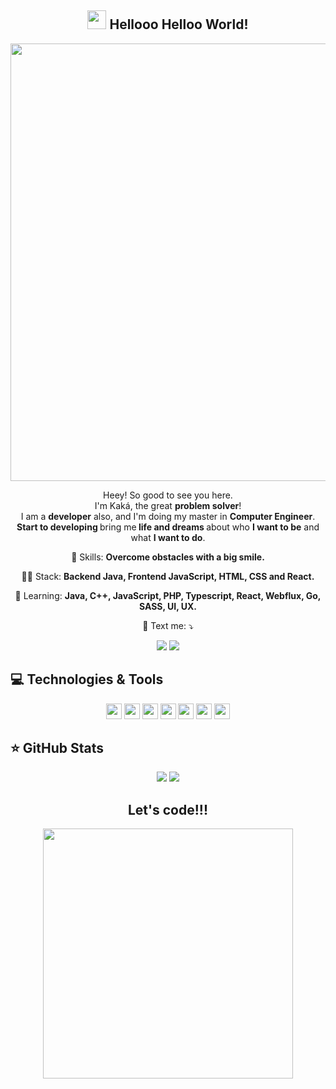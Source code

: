 
<span align="center">

## <img src="https://raw.githubusercontent.com/iampavangandhi/iampavangandhi/master/gifs/Hi.gif" width="30px"> Hellooo Helloo World! </h2>

</span>


<div align="center">
<img src="https://desblogada.files.wordpress.com/2021/05/kaka-cordovil-java-developer-2.gif" width="700px" />
</div>


<p align="center">
  Heey! So good to see you here. <br>I'm Kaká, the great <strong>problem solver</strong>! <br> I am a <strong>developer</strong> also, and I'm doing my master in <strong>Computer Engineer</strong>.<br />
<strong>Start to developing </strong>bring me<strong> life and dreams </strong>about who <strong>I want to be</strong> and what <strong>I want to do</strong>.

</p>

<p align="center">
  💼 Skills: <strong>Overcome obstacles with a big smile.</strong>
</p>

<p align="center">
  👩‍💻  Stack: <strong>Backend Java, Frontend JavaScript, HTML, CSS and React.</strong>
</p>

<p align="center">
  🚀  Learning: <strong>Java, C++, JavaScript, PHP, Typescript, React, Webflux, Go, SASS, UI, UX.</strong>
</p>

<p align="center">
  💌 Text me: ⤵️
</p>

<p align="center">
  <a href="https://www.instagram.com/error418.code/" alt="Instagram">
  <img src="https://img.shields.io/badge/-Instagram-DF0174?style=for-the-badge&logo=instagram&logoColor=white&link=https://www.instagram.com/keidsondesigner/"/></a>
  
  <a href="https://www.linkedin.com/in/kakacordovil/" alt="Linkedin">
  <img src="https://img.shields.io/badge/-Linkedin-0e76a8?style=for-the-badge&logo=Linkedin&logoColor=white&link=https://www.linkedin.com/in/keidsonroby/" /></a>
</p>  

## 💻 Technologies & Tools

<p align="center">
  
 <img src="https://img.shields.io/badge/-JAVA-CB3837?style=flat-square&logo=java&logoColor=white" height="25"/>
 <img src="https://img.shields.io/badge/-javascript-%23F7DF1E?style=flat-square&logo=javascript&logoColor=black" height="25"/>
<img src="https://img.shields.io/badge/typescript%20-%23007ACC.svg?&style=for-the-badge&logo=typescript&logoColor=white" height="25"/>
<img src="https://img.shields.io/badge/react%20-%2320232a.svg?&style=for-the-badge&logo=react&logoColor=%2361DAFB" height="25"/>
<img src="https://img.shields.io/badge/bootstrap%20-%23563D7C.svg?&style=for-the-badge&logo=bootstrap&logoColor=white" height="25"/>
<img src="https://img.shields.io/badge/-npm-CB3837?style=flat-square&logo=npm" height="25"/>
<img src="https://img.shields.io/badge/-GitHub-181717?style=flat-square&logo=github" height="25"/>


</p>

## ⭐ GitHub Stats

<p align = "center">
  <img src = "https://github-readme-stats.vercel.app/api?username=kakacordovil&show_icons=true&theme=tokyonight&line_height=27">
  <img src = "https://github-readme-stats.vercel.app/api/top-langs/?username=kakacordovil&hide=css,html&theme=tokyonight">
</p>


<div align="center">
<h2>Let's code!!!</h2>
<img src="https://media.giphy.com/media/LmNwrBhejkK9EFP504/giphy.gif" width="400px" />
</div>



<!--
**kakacordovil/kakacordovil** is a ✨ _special_ ✨ repository because its `README.md` (this file) appears on your GitHub profile.

Here are some ideas to get you started:

- 🔭 I’m currently working on ...
- 🌱 I’m currently learning ...
- 👯 I’m looking to collaborate on ...
- 🤔 I’m looking for help with ...
- 💬 Ask me about ...
- 📫 How to reach me: ...
- 😄 Pronouns: ...
- ⚡ Fun fact: ...
-->
